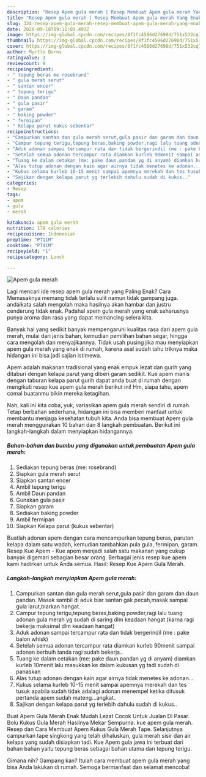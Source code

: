 ```yaml
---
description: "Resep Apem gula merah | Resep Membuat Apem gula merah Yang Enak dan Simpel"
title: "Resep Apem gula merah | Resep Membuat Apem gula merah Yang Enak dan Simpel"
slug: 324-resep-apem-gula-merah-resep-membuat-apem-gula-merah-yang-enak-dan-simpel
date: 2020-09-18T09:11:03.493Z
image: https://img-global.cpcdn.com/recipes/8f1fc4586d27698d/751x532cq70/apem-gula-merah-foto-resep-utama.jpg
thumbnail: https://img-global.cpcdn.com/recipes/8f1fc4586d27698d/751x532cq70/apem-gula-merah-foto-resep-utama.jpg
cover: https://img-global.cpcdn.com/recipes/8f1fc4586d27698d/751x532cq70/apem-gula-merah-foto-resep-utama.jpg
author: Myrtle Burns
ratingvalue: 3
reviewcount: 9
recipeingredient:
- " tepung beras me rosebrand"
- " gula merah serut"
- " santan encer"
- " tepung terigu"
- " Daun pandan"
- " gula pasir"
- " garam"
- " baking powder"
- " fermipan"
- " Kelapa parut kukus sebentar"
recipeinstructions:
- "Campurkan santan dan gula merah serut,gula pasir dan garam dan daun pandan. Masak sambil di aduk biar santan gak pecah,masak sampai gula larut,biarkan hangat.."
- "Campur tepung terigu,tepung beras,baking powder,ragi lalu tuang adonan gula merah yg sudah di saring dlm keadaan hangat (karna ragi bekerja maksimal dlm keadaan hangat)"
- "Aduk adonan sampai tercampur rata dan tidak bergerindil (me : pake balon whisk)"
- "Setelah semua adonan tercampur rata diamkan kurleb 90menit sampai adonan berbuih tanda ragi sudah bekerja.."
- "Tuang ke dalam cetakan (me: pake daun.pandan yg di anyam) diamkan kurleb 10menit lalu masukkan ke dalam kukusan yg tadi sudah di panaskan"
- "Alas tutup adonan dengan kain agar airnya tidak menetes ke adonan..."
- "Kukus selama kurleb 10-15 menit sampai apemnya merekah dan tes tusuk apabila sudah tidak adalagi adonan menempel ketika ditusuk pertanda apem sudah mateng...angkat.."
- "Sajikan dengan kelapa parut yg terlebih dahulu sudah di kukus.."
categories:
- Resep
tags:
- apem
- gula
- merah

katakunci: apem gula merah 
nutrition: 179 calories
recipecuisine: Indonesian
preptime: "PT11M"
cooktime: "PT41M"
recipeyield: "1"
recipecategory: Lunch

---
```



![Apem gula merah](https://img-global.cpcdn.com/recipes/8f1fc4586d27698d/751x532cq70/apem-gula-merah-foto-resep-utama.jpg)

Lagi mencari ide resep apem gula merah yang Paling Enak? Cara Memasaknya memang tidak terlalu sulit namun tidak gampang juga. andaikata salah mengolah maka hasilnya akan hambar dan justru cenderung tidak enak. Padahal apem gula merah yang enak seharusnya punya aroma dan rasa yang dapat memancing selera kita.

Banyak hal yang sedikit banyak mempengaruhi kualitas rasa dari apem gula merah, mulai dari jenis bahan, kemudian pemilihan bahan segar, hingga cara mengolah dan menyajikannya. Tidak usah pusing jika mau menyiapkan apem gula merah yang enak di rumah, karena asal sudah tahu triknya maka hidangan ini bisa jadi sajian istimewa.

Apem adalah makanan tradisional yang enak empuk lezat dan gurih yang ditaburi dengan kelapa parut yang diberi garam sedikit. Kue apem manis dengan taburan kelapa parut gurih dapat anda buat di rumah dengan mengikuti resep kue apem gula merah berikut ini! Hm, siapa tahu, apem comal buatanmu bikin mereka ketagihan.


Nah, kali ini kita coba, yuk, variasikan apem gula merah sendiri di rumah. Tetap berbahan sederhana, hidangan ini bisa memberi manfaat untuk membantu menjaga kesehatan tubuh kita. Anda bisa membuat Apem gula merah menggunakan 10 bahan dan 8 langkah pembuatan. Berikut ini langkah-langkah dalam menyiapkan hidangannya.

<!--inarticleads1-->

##### Bahan-bahan dan bumbu yang digunakan untuk pembuatan Apem gula merah:

1. Sediakan  tepung beras (me: rosebrand)
1. Siapkan  gula merah serut
1. Siapkan  santan encer
1. Ambil  tepung terigu
1. Ambil  Daun pandan
1. Gunakan  gula pasir
1. Siapkan  garam
1. Sediakan  baking powder
1. Ambil  fermipan
1. Siapkan  Kelapa parut (kukus sebentar)


Buatlah adonan apem dengan cara mencampurkan tepung beras, parutan kelapa dalam satu wadah, kemudian tambahkan pula gula, fermipan, garam. Resep Kue Apem - Kue apem menjadi salah satu makanan yang cukup banyak digemari sebagian besar orang. Berbagai jenis resep kue apem kami hadirkan untuk Anda semua. Hasil: Resep Kue Apem Gula Merah. 

<!--inarticleads2-->

##### Langkah-langkah menyiapkan Apem gula merah:

1. Campurkan santan dan gula merah serut,gula pasir dan garam dan daun pandan. Masak sambil di aduk biar santan gak pecah,masak sampai gula larut,biarkan hangat..
1. Campur tepung terigu,tepung beras,baking powder,ragi lalu tuang adonan gula merah yg sudah di saring dlm keadaan hangat (karna ragi bekerja maksimal dlm keadaan hangat)
1. Aduk adonan sampai tercampur rata dan tidak bergerindil (me : pake balon whisk)
1. Setelah semua adonan tercampur rata diamkan kurleb 90menit sampai adonan berbuih tanda ragi sudah bekerja..
1. Tuang ke dalam cetakan (me: pake daun.pandan yg di anyam) diamkan kurleb 10menit lalu masukkan ke dalam kukusan yg tadi sudah di panaskan
1. Alas tutup adonan dengan kain agar airnya tidak menetes ke adonan...
1. Kukus selama kurleb 10-15 menit sampai apemnya merekah dan tes tusuk apabila sudah tidak adalagi adonan menempel ketika ditusuk pertanda apem sudah mateng...angkat..
1. Sajikan dengan kelapa parut yg terlebih dahulu sudah di kukus..


Buat Apem Gula Merah Enak Mudah Lezat Cocok Untuk Jualan Di Pasar. Bolu Kukus Gula Merah Hasilnya Mekar Sempurna. kue apem gula merah. Resep dan Cara Membuat Apem Kukus Gula Merah Tape. Selanjutnya campurkan tape singkong yang telah dihaluskan, gula merah sisir dan air kelapa yang sudah disiapkan tadi. Kue Apem gula jawa ini terbuat dari bahan bahan yaitu tepung beras sebagai bahan utama dan tepung terigu. 

Gimana nih? Gampang kan? Itulah cara membuat apem gula merah yang bisa Anda lakukan di rumah. Semoga bermanfaat dan selamat mencoba!
